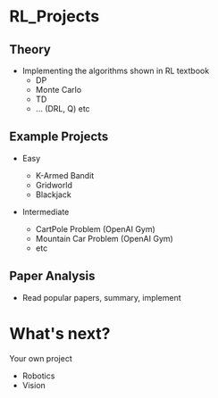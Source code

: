 # RL_Projects

## Theory
- Implementing the algorithms shown in RL textbook
  - DP
  - Monte Carlo
  - TD
  - ... (DRL, Q) etc


## Example Projects
- Easy
  - K-Armed Bandit
  - Gridworld
  - Blackjack
 
- Intermediate
  - CartPole Problem (OpenAI Gym)
  - Mountain Car Problem (OpenAI Gym)
  - etc

## Paper Analysis
- Read popular papers, summary, implement


# What's next?
Your own project
- Robotics
- Vision
